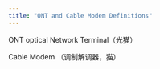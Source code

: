 ```yaml
---
title: "ONT and Cable Modem Definitions"
---
```


ONT optical Network Terminal（光猫）

Cable Modem （调制解调器，猫）